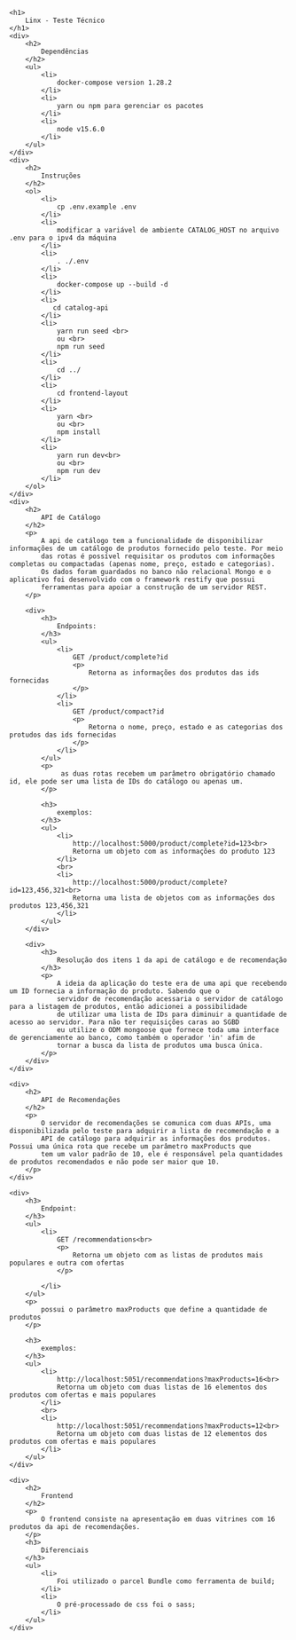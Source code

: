     <h1>
        Linx - Teste Técnico
    </h1>
    <div>
        <h2>
            Dependências
        </h2>
        <ul>
            <li>
                docker-compose version 1.28.2
            </li>
            <li>
                yarn ou npm para gerenciar os pacotes
            </li>
            <li>
                node v15.6.0
            </li>
        </ul>
    </div>
    <div>
        <h2>
            Instruções
        </h2>
        <ol>
            <li>
                cp .env.example .env
            </li>
            <li>
                modificar a variável de ambiente CATALOG_HOST no arquivo .env para o ipv4 da máquina
            </li>
            <li>
                . ./.env
            </li>
            <li>
                docker-compose up --build -d
            </li>
            <li>
               cd catalog-api 
            </li>
            <li>
                yarn run seed <br>
                ou <br>
                npm run seed
            </li>
            <li>
                cd ../
            </li>
            <li>
                cd frontend-layout
            </li>
            <li>
                yarn <br>
                ou <br>
                npm install
            </li>
            <li>
                yarn run dev<br>
                ou <br>
                npm run dev
            </li>
        </ol>
    </div>
    <div>
        <h2>
            API de Catálogo
        </h2>
        <p>
            A api de catálogo tem a funcionalidade de disponibilizar informações de um catálogo de produtos fornecido pelo teste. Por meio
            das rotas é possível requisitar os produtos com informações completas ou compactadas (apenas nome, preço, estado e categorias).
            Os dados foram guardados no banco não relacional Mongo e o aplicativo foi desenvolvido com o framework restify que possui
            ferramentas para apoiar a construção de um servidor REST.
        </p>
    
        <div>
            <h3>
                Endpoints:
            </h3>
            <ul>
                <li>
                    GET /product/complete?id
                    <p>
                        Retorna as informações dos produtos das ids fornecidas
                    </p>
                </li>
                <li>
                    GET /product/compact?id
                    <p>
                        Retorna o nome, preço, estado e as categorias dos protudos das ids fornecidas
                    </p>
                </li>
            </ul>
            <p>
                 as duas rotas recebem um parâmetro obrigatório chamado id, ele pode ser uma lista de IDs do catálogo ou apenas um.
            </p>

            <h3>
                exemplos:
            </h3>
            <ul>
                <li>
                    http://localhost:5000/product/complete?id=123<br>
                    Retorna um objeto com as informações do produto 123
                </li>
                <br>
                <li>
                    http://localhost:5000/product/complete?id=123,456,321<br>
                    Retorna uma lista de objetos com as informações dos produtos 123,456,321
                </li>
            </ul>
        </div>

        <div>
            <h3>
                Resolução dos itens 1 da api de catálogo e de recomendação
            </h3>
            <p>
                A ideia da aplicação do teste era de uma api que recebendo um ID fornecia a informação do produto. Sabendo que o
                servidor de recomendação acessaria o servidor de catálogo para a listagem de produtos, então adicionei a possibilidade
                de utilizar uma lista de IDs para diminuir a quantidade de acesso ao servidor. Para não ter requisições caras ao SGBD
                eu utilize o ODM mongoose que fornece toda uma interface de gerenciamente ao banco, como também o operador 'in' afim de
                tornar a busca da lista de produtos uma busca única.
            </p>
        </div>
    </div>
    
    <div>
        <h2>
            API de Recomendações
        </h2>
        <p>
            O servidor de recomendações se comunica com duas APIs, uma disponibilizada pelo teste para adquirir a lista de recomendação e a
            API de catálogo para adquirir as informações dos produtos. Possui uma única rota que recebe um parâmetro maxProducts que
            tem um valor padrão de 10, ele é responsável pela quantidades de produtos recomendados e não pode ser maior que 10.
        </p>
    </div>

    <div>
        <h3>
            Endpoint:
        </h3>
        <ul>
            <li>
                GET /recommendations<br>
                <p>
                    Retorna um objeto com as listas de produtos mais populares e outra com ofertas
                </p>

            </li>
        </ul>
        <p>
            possui o parâmetro maxProducts que define a quantidade de produtos
        </p>

        <h3>
            exemplos:
        </h3>
        <ul>
            <li>
                http://localhost:5051/recommendations?maxProducts=16<br>
                Retorna um objeto com duas listas de 16 elementos dos produtos com ofertas e mais populares
            </li>
            <br>
            <li>
                http://localhost:5051/recommendations?maxProducts=12<br>
                Retorna um objeto com duas listas de 12 elementos dos produtos com ofertas e mais populares
            </li>
        </ul>
    </div>

    <div>
        <h2>
            Frontend
        </h2>
        <p>
            O frontend consiste na apresentação em duas vitrines com 16 produtos da api de recomendações.
        </p>
        <h3>
            Diferenciais
        </h3>
        <ul>
            <li>
                Foi utilizado o parcel Bundle como ferramenta de build;
            </li>
            <li>
                O pré-processado de css foi o sass;
            </li>
        </ul>
    </div>